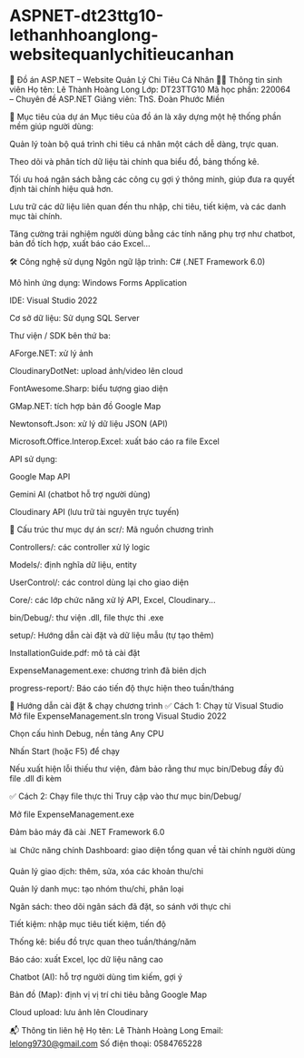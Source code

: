 # ASPNET-dt23ttg10-lethanhhoanglong-websitequanlychitieucanhan
💸 Đồ án ASP.NET – Website Quản Lý Chi Tiêu Cá Nhân
👨‍🎓 Thông tin sinh viên
Họ tên: Lê Thành Hoàng Long
Lớp: DT23TTG10
Mã học phần: 220064 – Chuyên đề ASP.NET
Giảng viên: ThS. Đoàn Phước Miền

🎯 Mục tiêu của dự án
Mục tiêu của đồ án là xây dựng một hệ thống phần mềm giúp người dùng:

Quản lý toàn bộ quá trình chi tiêu cá nhân một cách dễ dàng, trực quan.

Theo dõi và phân tích dữ liệu tài chính qua biểu đồ, bảng thống kê.

Tối ưu hoá ngân sách bằng các công cụ gợi ý thông minh, giúp đưa ra quyết định tài chính hiệu quả hơn.

Lưu trữ các dữ liệu liên quan đến thu nhập, chi tiêu, tiết kiệm, và các danh mục tài chính.

Tăng cường trải nghiệm người dùng bằng các tính năng phụ trợ như chatbot, bản đồ tích hợp, xuất báo cáo Excel...

🛠️ Công nghệ sử dụng
Ngôn ngữ lập trình: C# (.NET Framework 6.0)

Mô hình ứng dụng: Windows Forms Application

IDE: Visual Studio 2022

Cơ sở dữ liệu: Sử dụng SQL Server

Thư viện / SDK bên thứ ba:

AForge.NET: xử lý ảnh

CloudinaryDotNet: upload ảnh/video lên cloud

FontAwesome.Sharp: biểu tượng giao diện

GMap.NET: tích hợp bản đồ Google Map

Newtonsoft.Json: xử lý dữ liệu JSON (API)

Microsoft.Office.Interop.Excel: xuất báo cáo ra file Excel

API sử dụng:

Google Map API

Gemini AI (chatbot hỗ trợ người dùng)

Cloudinary API (lưu trữ tài nguyên trực tuyến)

📁 Cấu trúc thư mục dự án
scr/: Mã nguồn chương trình

Controllers/: các controller xử lý logic

Models/: định nghĩa dữ liệu, entity

UserControl/: các control dùng lại cho giao diện

Core/: các lớp chức năng xử lý API, Excel, Cloudinary...

bin/Debug/: thư viện .dll, file thực thi .exe

setup/: Hướng dẫn cài đặt và dữ liệu mẫu (tự tạo thêm)

InstallationGuide.pdf: mô tả cài đặt

ExpenseManagement.exe: chương trình đã biên dịch

progress-report/: Báo cáo tiến độ thực hiện theo tuần/tháng


🚀 Hướng dẫn cài đặt & chạy chương trình
✅ Cách 1: Chạy từ Visual Studio
Mở file ExpenseManagement.sln trong Visual Studio 2022

Chọn cấu hình Debug, nền tảng Any CPU

Nhấn Start (hoặc F5) để chạy

Nếu xuất hiện lỗi thiếu thư viện, đảm bảo rằng thư mục bin/Debug đầy đủ file .dll đi kèm

✅ Cách 2: Chạy file thực thi
Truy cập vào thư mục bin/Debug/

Mở file ExpenseManagement.exe

Đảm bảo máy đã cài .NET Framework 6.0

📊 Chức năng chính
Dashboard: giao diện tổng quan về tài chính người dùng

Quản lý giao dịch: thêm, sửa, xóa các khoản thu/chi

Quản lý danh mục: tạo nhóm thu/chi, phân loại

Ngân sách: theo dõi ngân sách đã đặt, so sánh với thực chi

Tiết kiệm: nhập mục tiêu tiết kiệm, tiến độ

Thống kê: biểu đồ trực quan theo tuần/tháng/năm

Báo cáo: xuất Excel, lọc dữ liệu nâng cao

Chatbot (AI): hỗ trợ người dùng tìm kiếm, gợi ý

Bản đồ (Map): định vị vị trí chi tiêu bằng Google Map

Cloud upload: lưu ảnh lên Cloudinary

📬 Thông tin liên hệ
Họ tên: Lê Thành Hoàng Long
Email: lelong9730@gmail.com
Số điện thoại: 0584765228
